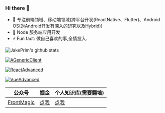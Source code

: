 ### Hi there 👋

<!--
**JakePrim/JakePrim** is a ✨ _special_ ✨ repository because its `README.md` (this file) appears on your GitHub profile.

Here are some ideas to get you started:

- 🔭 I’m currently working on ...
- 🌱 I’m currently learning ...
- 👯 I’m looking to collaborate on ...
- 🤔 I’m looking for help with ...
- 💬 Ask me about ...
- 📫 How to reach me: ...
- 😄 Pronouns: ...
- ⚡ Fun fact: ...
-->

- 🔭 专注前端领域、移动端领域(跨平台开发(ReactNative、Flutter)、Android OS(对Android开发有深入的研究以及Hybrid))
- 🌱 Node 服务端应用开发
- ⚡ Fun fact: 做自己喜欢的事,全情投入.

![JakePrim's github stats](https://github-readme-stats.vercel.app/api?username=JakePrim&show_icons=true&theme=dracula)

[![AGenericClient](https://github-readme-stats.vercel.app/api/pin/?username=JakePrim&repo=AGenericClient)](https://github.com/JakePrim/AGenericClient)

[![ReactAdvanced](https://github-readme-stats.vercel.app/api/pin/?username=JakePrim&repo=ReactAdvanced)](https://github.com/JakePrim/ReactAdvanced)

[![VueAdvanced](https://github-readme-stats.vercel.app/api/pin/?username=JakePrim&repo=VueAdvanced)](https://github.com/JakePrim/VueAdvanced)

| 公众号   | 掘金     | 个人知识库(需要翻墙)
|---------|---------|---------
| [FrontMagic]()  |  [点我](https://juejin.im/user/58b90798128fe10064336192) |   [点我](https://www.notion.so/jakeprim/Web-Engineering-Wiki-af508f9c7b49497482e3f7603fbf55b7) 

